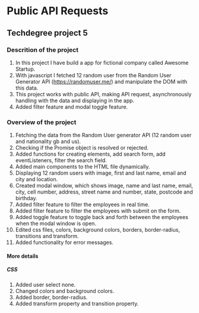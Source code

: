 # Public API Requests

## Techdegree project 5

### Descrition of the project

1. In this project I have build a app for fictional company called Awesome Startup.
2. With javascript I fetched 12 random user from the Random User Generator API (https://randomuser.me/) and manipulate the DOM with this data.
3. This project works with public API, making API request, asynchronously handling with the data and displaying in the app.
4. Added filter feature and modal toggle feature.

### Overview of the project

1.  Fetching the data from the Random User generator API (12 random user and nationality gb and us).
2.  Checking if the Promise object is resolved or rejected.
3.  Added functions for creating elements, add search form, add eventListeners, filter the search field.
4.  Added main components to the HTML file dynamically.
5.  Displaying 12 random users with image, first and last name, email and city and location.
6.  Created modal window, which shows image, name and last name, email, city, cell number, address, street name and number, state, postcode and birthday.
7.  Added filter feature to filter the employees in real time.
8.  Added filter feature to filter the employees with submit on the form.
9.  Added toggle feature to toggle back and forth between the employees when the modal window is open.
10. Edited css files, colors, background colors, borders, border-radius, transitions and transform.
11. Added functionality for error messages.

#### More details

##### CSS

1. Added user select none.
2. Changed colors and background colors.
3. Added border, border-radius.
4. Added transform property and transition property.
